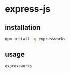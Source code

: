 # express-js

## installation

```bash
npm install -g expressworks
```

## usage

```bash
expressworks
```